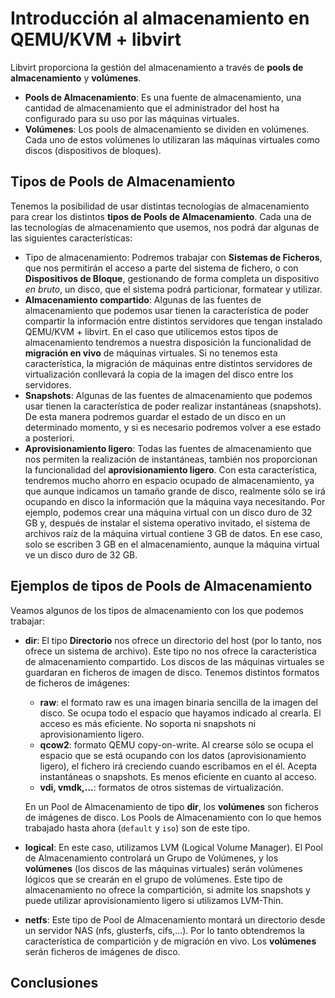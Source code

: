 # Introducción al almacenamiento en QEMU/KVM + libvirt

Libvirt proporciona la gestión del almacenamiento a través de **pools de almacenamiento** y **volúmenes**.

* **Pools de Almacenamiento**: Es una fuente de almacenamiento, una cantidad de almacenamiento que el administrador del host ha configurado para su uso por las máquinas virtuales.
* **Volúmenes**: Los pools de almacenamiento se dividen en volúmenes. Cada uno de estos volúmenes lo utilizaran las máquinas virtuales como discos (dispositivos de bloques).

## Tipos de Pools de Almacenamiento

Tenemos la posibilidad de usar distintas tecnologías de almacenamiento para crear los distintos **tipos de Pools de Almacenamiento**. Cada una de las tecnologías de almacenamiento que usemos, nos podrá dar algunas de las siguientes características:

* Tipo de almacenamiento: Podremos trabajar con **Sistemas de Ficheros**, que nos permitirán el acceso a parte del sistema de fichero, o con **Dispositivos de Bloque**, gestionando de forma completa un dispositivo *en bruto*, un disco, que el sistema podrá particionar, formatear y utilizar.
* **Almacenamiento compartido**: Algunas de las fuentes de almacenamiento que podemos usar tienen la característica de poder compartir la información entre distintos servidores que tengan instalado QEMU/KVM + libvirt. En el caso que utilicemos estos tipos de almacenamiento tendremos a nuestra disposición la funcionalidad de **migración en vivo** de máquinas virtuales. Si no tenemos esta característica, la migración de máquinas entre distintos servidores de virtualización conllevará la copia de la imagen del disco entre los servidores.
* **Snapshots**: Algunas de las fuentes de almacenamiento que podemos usar tienen la característica de poder realizar instantáneas (snapshots). De esta manera podremos guardar el estado de un disco en un determinado momento, y si es necesario podremos volver a ese estado a posteriori.
* **Aprovisionamiento ligero**: Todas las fuentes de almacenamiento que nos permiten la realización de instantáneas, también nos proporcionan la funcionalidad del **aprovisionamiento ligero**. Con esta característica, tendremos mucho ahorro en espacio ocupado de almacenamiento, ya que aunque indicamos un tamaño grande de disco, realmente sólo se irá ocupando en disco la información que la máquina vaya necesitando.
	Por ejemplo, podemos crear una máquina virtual con un disco duro de 32 GB y, después de instalar el sistema operativo invitado, el sistema de archivos raíz de la máquina virtual contiene 3 GB de datos. En ese caso, solo se escriben 3 GB en el almacenamiento, aunque la máquina virtual ve un disco duro de 32 GB.

## Ejemplos de tipos de Pools de Almacenamiento

Veamos algunos de los tipos de almacenamiento con los que podemos trabajar:

* **dir**: El tipo **Directorio** nos ofrece un directorio del host (por lo tanto, nos ofrece un sistema de archivo). Este tipo no nos ofrece la característica de almacenamiento compartido. Los discos de las máquinas virtuales se guardaran en ficheros de imagen de disco. Tenemos distintos formatos de ficheros de imágenes:
	* **raw**: el formato raw es una imagen binaria sencilla de la imagen del disco. Se ocupa todo el espacio que hayamos indicado al crearla. El acceso es más eficiente. No soporta ni snapshots ni aprovisionamiento ligero.
    * **qcow2**: formato QEMU copy-on-write. Al crearse sólo se ocupa el espacio que se está ocupando con los datos (aprovisionamiento ligero), el fichero irá creciendo cuando escribamos en el él. Acepta instantáneas o snapshots. Es menos eficiente en cuanto al acceso.
    * **vdi, vmdk,...**: formatos de otros sistemas de virtualización.

	En un Pool de Almacenamiento de tipo **dir**, los **volúmenes** son ficheros de imágenes de disco. Los Pools de Almacenamiento con lo que hemos trabajado hasta ahora (`default` y `iso`) son de este tipo.

* **logical**: En este caso, utilizamos LVM (Logical Volume Manager). El Pool de Almacenamiento controlará un Grupo de Volúmenes, y los **volúmenes** (los discos de las máquinas virtuales) serán volúmenes lógicos que se crearán en el grupo de volúmenes. Este tipo de almacenamiento no ofrece la compartición, si admite los snapshots y puede utilizar aprovisionamiento ligero si utilizamos LVM-Thin.
* **netfs**: Este tipo de Pool de Almacenamiento montará un directorio desde un servidor NAS (nfs, glusterfs, cifs,...). Por lo tanto obtendremos la característica de compartición y de migración en vivo. Los **volúmenes** serán ficheros de imágenes de disco.

## Conclusiones

